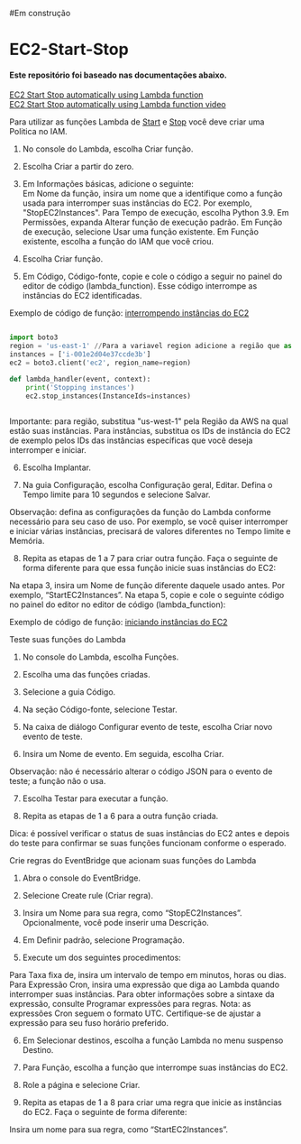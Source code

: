 #Em construção
# EC2-Start-Stop 

#### Este repositório foi baseado nas documentações abaixo. 

[EC2 Start Stop automatically using Lambda function](https://gist.github.com/amitavroy/26089061c7037e1ade77497504241618)  
[EC2 Start Stop automatically using Lambda function video](https://www.youtube.com/watch?v=Yq-z8yT7Aq0)

Para utilizar as funções Lambda de [Start](https://github.com/So4resAlex/EC2-Start-Stop/blob/main/lambda_EC2_Start.py) e [Stop](https://github.com/So4resAlex/EC2-Start-Stop/blob/main/lambda_EC2_Stop.py)
você deve criar uma Politica no IAM.

1.    No console do Lambda, escolha Criar função.

2.    Escolha Criar a partir do zero.

3.    Em Informações básicas, adicione o seguinte:  
Em Nome da função, insira um nome que a identifique como a função usada para interromper suas instâncias do EC2. Por exemplo, "StopEC2Instances".
Para Tempo de execução, escolha Python 3.9.
Em Permissões, expanda Alterar função de execução padrão.
Em Função de execução, selecione Usar uma função existente.
Em Função existente, escolha a função do IAM que você criou.

4.    Escolha Criar função.

5.    Em Código, Código-fonte, copie e cole o código a seguir no painel do editor de código (lambda_function). Esse código interrompe as instâncias do EC2 identificadas.

Exemplo de código de função: [interrompendo instâncias do EC2](https://github.com/So4resAlex/EC2-Start-Stop/blob/main/lambda_EC2_Stop.py)

```python

import boto3
region = 'us-east-1' //Para a variavel region adicione a região que as suas instancia estão. 
instances = ['i-001e2d04e37ccde3b']
ec2 = boto3.client('ec2', region_name=region)

def lambda_handler(event, context):
    print('Stopping instances')
    ec2.stop_instances(InstanceIds=instances)
    
```
Importante: para região, substitua "us-west-1" pela Região da AWS na qual estão suas instâncias. Para instâncias, substitua os IDs de instância do EC2 de exemplo pelos IDs das instâncias específicas que você deseja interromper e iniciar.

6.    Escolha Implantar.

7.    Na guia Configuração, escolha Configuração geral, Editar. Defina o Tempo limite para 10 segundos e selecione Salvar.

Observação: defina as configurações da função do Lambda conforme necessário para seu caso de uso. Por exemplo, se você quiser interromper e iniciar várias instâncias, precisará de valores diferentes no Tempo limite e Memória.

8.    Repita as etapas de 1 a 7 para criar outra função. Faça o seguinte de forma diferente para que essa função inicie suas instâncias do EC2:

Na etapa 3, insira um Nome de função diferente daquele usado antes. Por exemplo, “StartEC2Instances”.
Na etapa 5, copie e cole o seguinte código no painel do editor no editor de código (lambda_function):

Exemplo de código de função: [iniciando instâncias do EC2](https://github.com/So4resAlex/EC2-Start-Stop/blob/main/lambda_EC2_Start.py)

Teste suas funções do Lambda
1.    No console do Lambda, escolha Funções.

2.    Escolha uma das funções criadas.

3.    Selecione a guia Código.

4.    Na seção Código-fonte, selecione Testar.

5.    Na caixa de diálogo Configurar evento de teste, escolha Criar novo evento de teste.

6.    Insira um Nome de evento. Em seguida, escolha Criar.

Observação: não é necessário alterar o código JSON para o evento de teste; a função não o usa.

7.    Escolha Testar para executar a função.

8.    Repita as etapas de 1 a 6 para a outra função criada.

Dica: é possível verificar o status de suas instâncias do EC2 antes e depois do teste para confirmar se suas funções funcionam conforme o esperado.

Crie regras do EventBridge que acionam suas funções do Lambda
1.    Abra o console do EventBridge.

2.    Selecione Create rule (Criar regra).

3.    Insira um Nome para sua regra, como “StopEC2Instances”. Opcionalmente, você pode inserir uma Descrição.

4.    Em Definir padrão, selecione Programação.

5.    Execute um dos seguintes procedimentos:

Para Taxa fixa de, insira um intervalo de tempo em minutos, horas ou dias.
Para Expressão Cron, insira uma expressão que diga ao Lambda quando interromper suas instâncias. Para obter informações sobre a sintaxe da expressão, consulte Programar expressões para regras.
Nota: as expressões Cron seguem o formato UTC. Certifique-se de ajustar a expressão para seu fuso horário preferido.

6.    Em Selecionar destinos, escolha a função Lambda no menu suspenso Destino.

7.    Para Função, escolha a função que interrompe suas instâncias do EC2.

8.    Role a página e selecione Criar.

9.    Repita as etapas de 1 a 8 para criar uma regra que inicie as instâncias do EC2. Faça o seguinte de forma diferente:

Insira um nome para sua regra, como “StartEC2Instances”.
